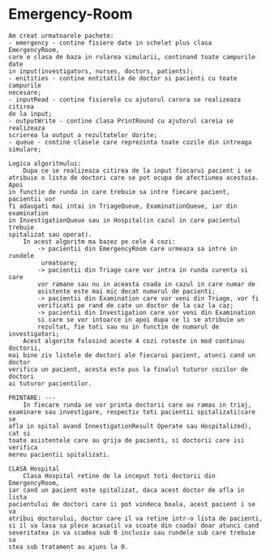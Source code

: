 # Emergency-Room


	Am creat urmatoarele pachete:
	- emergency - contine fisiere date in schelet plus clasa EmergencyRoom,
	care e clasa de baza in rularea simularii, continand toate campurile date
	in input(investigators, nurses, doctors, patients);
	- enitities - contine entitatile de doctor si pacienti cu toate campurile
	necesare;
	- inputRead - contine fisierele cu ajutorul carora se realizeaza citirea
	de la input;
	- outputWrite - contine clasa PrintRound cu ajutorul careia se realizeaza
	scrierea la output a rezultatelor dorite;
	- queue - contine clasele care reprezinta toate cozile din intreaga
	simulare;
	
	Logica algoritmului:
		Dupa ce se realizeaza citirea de la input fiecarui pacient i se
	atribuie o lista de doctori care se pot ocupa de afectiunea acestuia. Apoi
	in functie de runda in care trebuie sa intre fiecare pacient, pacientii vor
	fi adaugati mai intai in TriageQueue, ExaminationQueue, iar din examination
	in InvestigationQueue sau in Hospital(in cazul in care pacientul trebuie
	spitalizat sau operat).
		In acest algoritm ma bazez pe cele 4 cozi:
			-> pacientii din EmergencyRoom care urmeaza sa intre in rundele
			 urmatoare;
			-> pacientii din Triage care vor intra in runda curenta si care
			vor ramane sau nu in aceasta coada in cazul in care numar de
			asistente este mai mic decat numarul de pacienti;
			-> pacientii din Examination care vor veni din Triage, vor fi
			verificati pe rand de cate un doctor de la caz la caz;
			-> pacientii din Investigation care vor veni din Examination
			si care se vor intoarce in apoi dupa ce li se atribuie un
			rezultat, fie toti sau nu in functie de numarul de investigatori;
		Acest algoritm folosind aceste 4 cozi roteste in mod continuu doctorii,
	mai bine zis listele de doctori ale fiecarui pacient, atunci cand un doctor
	verifica un pacient, acesta este pus la finalul tuturor cozilor de doctori
	ai tuturor pacientilor.
	
	PRINTARE: ---
		In fiecare runda se vor printa doctorii care au ramas in triaj,
	examinare sau investigare, respectiv toti pacientii spitalizati(care se
	afla in spital avand InnestigationResult Operate sau Hospitalized), cat si
	toate asistentele care au grija de pacienti, si doctorii care isi verifica
	mereu pacientii spitalizati.

	CLASA Hospital
		Clasa Hospital retine de la inceput toti doctorii din EmergencyRoom,
	iar cand un pacient este spitalizat, daca acest doctor de afla in lista
	pacientului de doctori care ii pot vindeca boala, acest pacient i se va
	atribui doctorului, doctor care il va retine intr-o lista de pacienti,
	si il va lasa sa plece acasa(il va scoate din coada) doar atunci cand
	severitatea in va scadea sub 0 inclusiv sau rundele sub care trebuie sa
	stea sub tratament au ajuns la 0.
